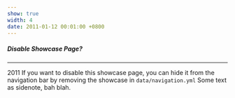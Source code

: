 ```yaml
---
show: true
width: 4
date: 2011-01-12 00:01:00 +0800
---
```


<div class="p-4">
    <h5>Disable Showcase Page?</h5>
    <hr />
    <p>
        2011 If you want to disable this showcase page, you can hide it from the navigation bar by removing the showcase in <code>data/navigation.yml</code> 
        Some text as sidenote, bah blah.
    </p>
</div>
